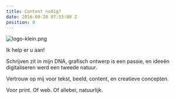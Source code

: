 ```yaml
---
title: Content nodig?
date: 2016-09-20 07:53:00 Z
position: 0
---
```


![logo-klein.png](/uploads/logo-klein.png)

Ik help er u aan! 

Schrijven zit in mijn DNA, grafisch ontwerp is een passie, en ideeën digitaliseren werd een tweede natuur. 

Vertrouw op mij voor tekst, beeld, content, en creatieve concepten. 

Voor print. Of web. Of allebei, natuurlijk.

